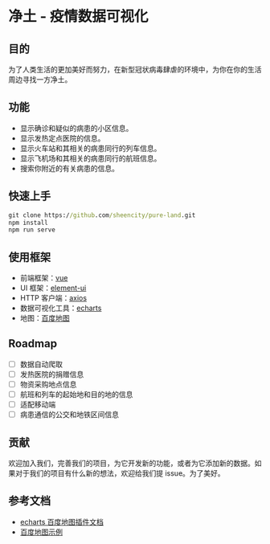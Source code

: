 # 净土 - 疫情数据可视化

## 目的

为了人类生活的更加美好而努力，在新型冠状病毒肆虐的环境中，为你在你的生活周边寻找一方净土。

## 功能

- 显示确诊和疑似的病患的小区信息。
- 显示发热定点医院的信息。
- 显示火车站和其相关的病患同行的列车信息。
- 显示飞机场和其相关的病患同行的航班信息。
- 搜索你附近的有关病患的信息。

## 快速上手

```cmd
git clone https://github.com/sheencity/pure-land.git
npm install
npm run serve 
```

## 使用框架

- 前端框架：[vue](https://cn.vuejs.org/)
- UI 框架：[element-ui](https://element.eleme.cn/#/zh-CN)
- HTTP 客户端：[axios](https://github.com/axios/axios)
- 数据可视化工具：[echarts](https://echarts.apache.org/zh/)
- 地图：[百度地图](https://lbsyun.baidu.com/index.php?title=jspopular3.0)

## Roadmap

- [ ] 数据自动爬取
- [ ] 发热医院的捐赠信息
- [ ] 物资采购地点信息
- [ ] 航班和列车的起始地和目的地的信息
- [ ] 适配移动端
- [ ] 病患通信的公交和地铁区间信息

## 贡献

欢迎加入我们，完善我们的项目，为它开发新的功能，或者为它添加新的数据。如果对于我们的项目有什么新的想法，欢迎给我们提 issue。为了美好。

## 参考文档

- [echarts 百度地图插件文档](https://github.com/apache/incubator-echarts/tree/master/extension/bmap)
- [百度地图示例](http://lbsyun.baidu.com/jsdemo.htm#i4_1)
